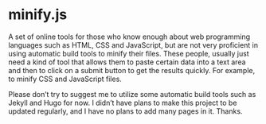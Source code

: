minify.js
=========

A set of online tools for those who know enough about web programming languages such as HTML, CSS and JavaScript, but are not very proficient in using automatic build tools to minify their files. These people, usually just need a kind of tool that allows them to paste certain data into a text area and then to click on a submit button to get the results quickly. For example, to minify CSS and JavaScript files.

Please don&rsquo;t try to suggest me to utilize some automatic build tools such as Jekyll and Hugo for now. I didn&rsquo;t have plans to make this project to be updated regularly, and I have no plans to add many pages in it. Thanks.
